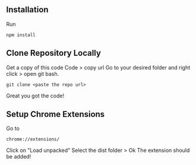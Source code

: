 ## Installation
Run 
```
npm install
```

## Clone Repository Locally
Get a copy of this code
Code > copy url
Go to your desired folder and right click > open git bash.
```
git clone <paste the repo url>
```
Great you got the code!

## Setup Chrome Extensions
Go to
```
chrome://extensions/
```
Click on "Load unpacked"
Select the dist folder > Ok
The extension should be added!

